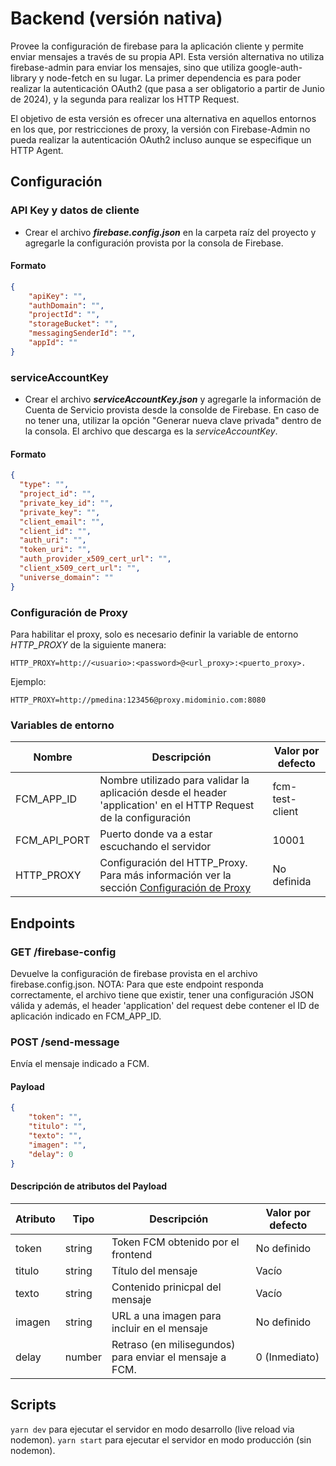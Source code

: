 # Backend (versión nativa)

Provee la configuración de firebase para la aplicación cliente y permite enviar mensajes a través de su propia API.
Esta versión alternativa no utiliza firebase-admin para enviar los mensajes, sino que utiliza google-auth-library y node-fetch en su lugar.
La primer dependencia es para poder realizar la autenticación OAuth2 (que pasa a ser obligatorio a partir de Junio de 2024), y la segunda para realizar los HTTP Request.

El objetivo de esta versión es ofrecer una alternativa en aquellos entornos en los que, por restricciones de proxy, la versión con Firebase-Admin no pueda realizar la autenticación OAuth2 incluso aunque se especifique un HTTP Agent.

## Configuración
### API Key y datos de cliente
* Crear el archivo ***firebase.config.json*** en la carpeta raíz del proyecto y agregarle la configuración provista por la consola de Firebase.

#### Formato

```json
{
    "apiKey": "",
    "authDomain": "",
    "projectId": "",
    "storageBucket": "",
    "messagingSenderId": "",
    "appId": ""
}
```

### serviceAccountKey
* Crear el archivo ***serviceAccountKey.json*** y agregarle la información de Cuenta de Servicio provista desde la consolde de Firebase. En caso de no tener una, utilizar la opción "Generar nueva clave privada" dentro de la consola. El archivo que descarga es la *serviceAccountKey*.

#### Formato

```json
{
  "type": "",
  "project_id": "",
  "private_key_id": "",
  "private_key": "",
  "client_email": "",
  "client_id": "",
  "auth_uri": "",
  "token_uri": "",
  "auth_provider_x509_cert_url": "",
  "client_x509_cert_url": "",
  "universe_domain": ""
}
```

### Configuración de Proxy
Para habilitar el proxy, solo es necesario definir la variable de entorno *HTTP_PROXY* de la siguiente manera:

```
HTTP_PROXY=http://<usuario>:<password>@<url_proxy>:<puerto_proxy>.
```

Ejemplo:
```
HTTP_PROXY=http://pmedina:123456@proxy.midominio.com:8080
```

### Variables de entorno

| Nombre       | Descripción                                                                                                      | Valor por defecto |
| ------------ | ---------------------------------------------------------------------------------------------------------------- | ----------------- |
| FCM_APP_ID   | Nombre utilizado para validar la aplicación desde el header 'application' en el HTTP Request de la configuración | fcm-test-client   |
| FCM_API_PORT | Puerto donde va a estar escuchando el servidor                                                                   | 10001             |
| HTTP_PROXY   | Configuración del HTTP_Proxy. Para más información ver la sección [Configuración de Proxy][proxy-config]         | No definida       |

## Endpoints
### GET /firebase-config
Devuelve la configuración de firebase provista en el archivo firebase.config.json.
NOTA: Para que este endpoint responda correctamente, el archivo tiene que existir, tener una configuración JSON válida y además, el header 'application' del request debe contener el ID de aplicación indicado en FCM_APP_ID.

### POST /send-message
Envía el mensaje indicado a FCM.

#### Payload

```json
{
    "token": "",
    "titulo": "",
    "texto": "",
    "imagen": "",
    "delay": 0
}
```

#### Descripción de atributos del Payload

| Atributo | Tipo   | Descripción                                             | Valor por defecto |
| -------- | ------ | ------------------------------------------------------- | ----------------- |
| token    | string | Token FCM obtenido por el frontend                      | No definido       |
| titulo   | string | Título del mensaje                                      | Vacío             |
| texto    | string | Contenido prinicpal del mensaje                         | Vacío             |
| imagen   | string | URL a una imagen para incluir en el mensaje             | No definido       |
| delay    | number | Retraso (en milisegundos) para enviar el mensaje a FCM. | 0 (Inmediato)     |

## Scripts

```yarn dev``` para ejecutar el servidor en modo desarrollo (live reload via nodemon).
```yarn start``` para ejecutar el servidor en modo producción (sin nodemon).

[proxy-config]: #configuración-de-proxy